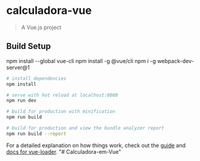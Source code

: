# calculadora-vue

> A Vue.js project

## Build Setup

npm install --global vue-cli
npm install -g @vue/cli
npm i -g webpack-dev-server@1

```bash
# install dependencies
npm install

# serve with hot reload at localhost:8080
npm run dev

# build for production with minification
npm run build

# build for production and view the bundle analyzer report
npm run build --report
```

For a detailed explanation on how things work, check out the [guide](http://vuejs-templates.github.io/webpack/) and [docs for vue-loader](http://vuejs.github.io/vue-loader).
"# Calculadora-em-Vue"
